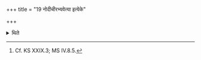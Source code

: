 +++
title = "19 नोदीचीरभ्यवेत्या इत्येके"

+++

<details><summary>थिते</summary>

19. According to some[^1] (ritualists, however), the waters in the north (of the sacrificial place) are not worthy to be gone to.  


[^1]: Cf. KS XXIX.3; MS IV.8.5.
</details>
